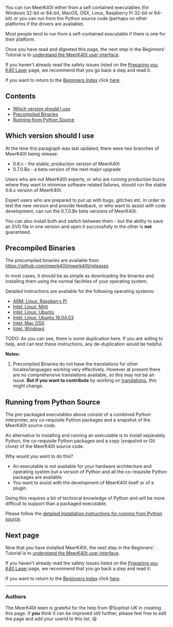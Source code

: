 You can run MeerK40t either from a self contained executables (for Windows 32-bit or 64-bit, MacOS, OSX, Linux, Raspberry Pi 32-bit or 64-bit) or you can run from the Python source code (perhaps on other platforms if the drivers are available).

Most people tend to run from a self-contained executable if there is one for their platform.

Once you have read and digested this page, the next step in the Beginners' Tutorial is to [understand the MeerK40t user interface](./Beginners:-3.-The-User-Interface).

If you haven't already read the safety issues listed on the [Preparing you K40 Laser](./Beginners:-1.-Preparing-your-K40-laser) page, we recommend that you go back a step and read it.

If you want to return to the [Beginners Index](./Beginners:-0.-Index) click [here](./Beginners:-0.-Index).

## Contents
* [Which version should I use](#which-version-should-i-use)
* [Precompiled Binaries](#precompiled-binaries)
* [Running from Python Source](#running-from-python-source)

## Which version should I use
At the time this paragraph was last updated, there were two branches of MeerK40t being release:
* 0.6.x - the stable, production version of MeerK40t
* 0.7.0.Bx - a beta version of the next major upgrade

Users who are not MeerK40t experts, or who are running production burns where they want to minimise software related failures, should run the stable 0.6.x version of MeerK40t.

Expert users who are prepared to put up with bugs, glitches etc. in order to test the new version and provide feedback, or who want to assist with code development, can run the 0.7.0.Bx beta versions of MeerK40t.

You can also install both and switch between them - but the ability to save an SVG file in one version and open it successfully in the other is **not** guaranteed.

## Precompiled Binaries

The precompiled binaries are available from https://github.com/meerk40t/meerk40t/releases

In most cases, it should be as simple as downloading the binaries and installing them using the normal facilities of your operating system.

Detailed instructions are available for the following operating systems:
* [ARM: Linux: Raspberry Pi](./Install:-Raspberry-Pi)
* [Intel: Linux: Mint](./Install:-Linux-Mint)
* [Intel: Linux: Ubuntu](./Install:-Ubuntu-Linux)
* [Intel: Linux: Ubuntu 18.04.03](./Install:-Ubuntu-18.04.3)
* [Intel: Mac OSX](./Install:-Mac-OSX)
* [Intel: Windows](./Install:-Windows)

TODO: As you can see, there is some duplication here. If you are willing to help, and can test these instructions, any de-duplication would be helpful.

**Notes:**
1. Precompiled Binaries do not have the translations for other locales/languages working very effectively. However at present there are no comprehensive translations available, so this may not be an issue. **But if you want to contribute** by working on [translations](./Tech:-Foreign-Language-Translations), this might change.

## Running from Python Source
The pre-packaged executables above consist of a combined Python interpreter, any co-requisite Python packages and a snapshot of the MeerK40t source code.

An alternative to installing and running an executable is to install separately Python, the co-requisite Python packages and a copy (snapshot or Git clone) of the MeerK40t source code.

Why would you want to do this?
* An executable is not available for your hardware architecture and operating system but a version of Python and all the co-requisite Python packages are available
* You want to assist with the development of MeerK40t itself or of a plugin

Doing this requires a bit of technical knowledge of Python and will be more difficult to support than a packaged executable.

Please follow the [detailed installation instructions for running from Python source](./Install:-Running-from-source).

## Next page
Now that you have installed MeerK40t, the next step in the Beginners' Tutorial is to [understand the MeerK40t user interface](./Beginners:-3.-The-User-Interface).

If you haven't already read the safety issues listed on the [Preparing you K40 Laser](./Beginners:-1.-Preparing-your-K40-laser) page, we recommend that you go back a step and read it.

If you want to return to the [Beginners Index](./Beginners:-0.-Index) click [here](./Beginners:-0.-Index).

---
### Authors
The MeerK40t team is grateful for the help from @Sophist-UK in creating this page. If **you** think it can be improved still further, please feel free to edit the page and add your userid to this list. 😃